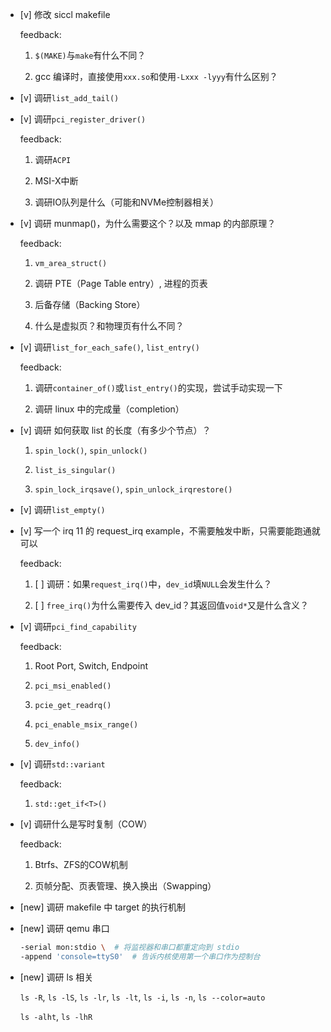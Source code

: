* [v] 修改 siccl makefile

    feedback:

    1. `$(MAKE)`与`make`有什么不同？

    1. gcc 编译时，直接使用`xxx.so`和使用`-Lxxx -lyyy`有什么区别？

* [v] 调研`list_add_tail()`

* [v] 调研`pci_register_driver()`

    feedback:

    1. 调研`ACPI`

    1. MSI-X中断

    1. 调研IO队列是什么（可能和NVMe控制器相关）

* [v] 调研 munmap()，为什么需要这个？以及 mmap 的内部原理？

    feedback:

    1. `vm_area_struct()`

    1. 调研 PTE（Page Table entry）, 进程的页表

    1. 后备存储（Backing Store）

    1. 什么是虚拟页？和物理页有什么不同？

* [v] 调研`list_for_each_safe()`, `list_entry()`

    feedback:

    1. 调研`container_of()`或`list_entry()`的实现，尝试手动实现一下

    1. 调研 linux 中的完成量（completion）

* [v] 调研 如何获取 list 的长度（有多少个节点）？

    1. `spin_lock()`, `spin_unlock()`

    1. `list_is_singular()`

    1. `spin_lock_irqsave()`, `spin_unlock_irqrestore()`

* [v] 调研`list_empty()`

* [v] 写一个 irq 11 的 request_irq example，不需要触发中断，只需要能跑通就可以

    feedback:

    1. [ ] 调研：如果`request_irq()`中，`dev_id`填`NULL`会发生什么？

    1. [ ] `free_irq()`为什么需要传入 dev_id？其返回值`void*`又是什么含义？

* [v] 调研`pci_find_capability`

    feedback:

    1. Root Port, Switch, Endpoint

    1. `pci_msi_enabled()`

    1. `pcie_get_readrq()`

    1. `pci_enable_msix_range()`

    1. `dev_info()`

* [v] 调研`std::variant`

    feedback:

    1. `std::get_if<T>()`

* [v] 调研什么是写时复制（COW）

    feedback:

    1. Btrfs、ZFS的COW机制

    1. 页帧分配、页表管理、换入换出（Swapping）

* [new] 调研 makefile 中 target 的执行机制

* [new] 调研 qemu 串口

    ```bash
    -serial mon:stdio \  # 将监视器和串口都重定向到 stdio
    -append 'console=ttyS0'  # 告诉内核使用第一个串口作为控制台
    ```

* [new] 调研 ls 相关

    `ls -R`, `ls -lS`, `ls -lr`, `ls -lt`, `ls -i`, `ls -n`, `ls --color=auto`

    `ls -alht`, `ls -lhR`
